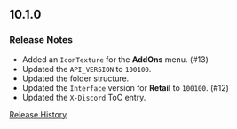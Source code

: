 ## 10.1.0

### Release Notes

- Added an `IconTexture` for the **AddOns** menu. (#13)
- Updated the `API_VERSION` to `100100`.
- Updated the folder structure.
- Updated the `Interface` version for **Retail** to `100100`. (#12)
- Updated the `X-Discord` ToC entry.

[Release History](https://github.com/SFX-WoW/Masque_Fusion/wiki/History)
